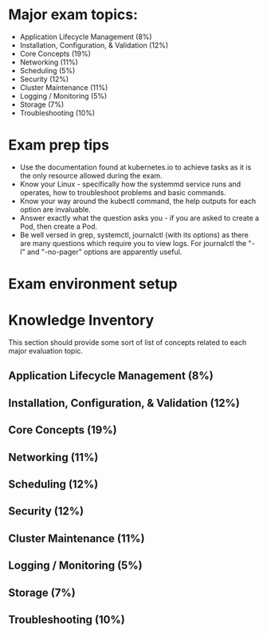 
# Major exam topics:
- Application Lifecycle Management (8%)
- Installation, Configuration, & Validation (12%)
- Core Concepts (19%)
- Networking (11%)
- Scheduling (5%)
- Security (12%)
- Cluster Maintenance (11%)
- Logging / Monitoring (5%)
- Storage (7%)
- Troubleshooting (10%)

# Exam prep tips

* Use the documentation found at kubernetes.io to achieve tasks as it is the only resource allowed during the exam.
* Know your Linux - specifically how the systemmd service runs and operates, how to troubleshoot problems and basic commands.
* Know your way around the kubectl command, the help outputs for each option are invaluable. 
* Answer exactly what the question asks you - if you are asked to create a Pod, then create a Pod.
* Be well versed in grep, systemctl, journalctl (with its options) as there are many questions which require you to view logs. For journalctl the "-l" and "-no-pager" options are apparently useful.

# Exam environment setup

# Knowledge Inventory

This section should provide some sort of list of concepts related to each major evaluation topic.

## Application Lifecycle Management (8%)

## Installation, Configuration, & Validation (12%)

## Core Concepts (19%)

## Networking (11%)

## Scheduling (12%)

## Security (12%)

## Cluster Maintenance (11%)

## Logging / Monitoring (5%)

## Storage (7%)

## Troubleshooting (10%)